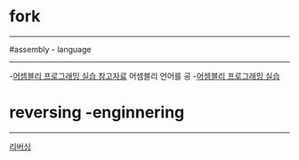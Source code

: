 # fork
***
#assembly - language
***
-<a href="https://asdf130700.github.io/asm_prog_ex/">어셈블리 프로그래밍 실습 참고자료</a>
어셈블리 언어를 공
-<a href="https://asdf130700.github.io/asm_prog_material/">어셈블리 프로그래밍 실습</a>

# reversing -enginnering
***
<a href="https://asdf130700.github.io/awesome-reversing/">리버싱</a>
